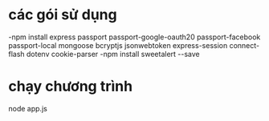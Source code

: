 # các gói sử dụng
-npm install express passport passport-google-oauth20 passport-facebook passport-local mongoose bcryptjs jsonwebtoken express-session connect-flash dotenv cookie-parser 
-npm install sweetalert --save
# chạy chương trình
node app.js
